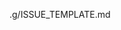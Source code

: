  .g/ISSUE_TEMPLATE.md                                                                               
<!--
Please only file issues if you have confirmed the issue is valid for
the latest virt-manager code. If you are using distro provided packages
and you have not confirmed the bug exists in this repo, then please file
a bug with your distro instead. There's more info in CONTRIBUTING.md

If you are requesting a feature, please read DESIGN.md first, especially
the section at the end about previously rejected features.

Thank yoU!
-->
